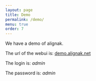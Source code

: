 ```yaml
---
layout: page
title: Demo
permalink: /demo/
menu: true
order: 7
---
```


We have a demo of alignak.

The url of the webui is: [demo.alignak.net](http://demo.alignak.net)

The login is: _admin_

The password is: _admin_

  
 
